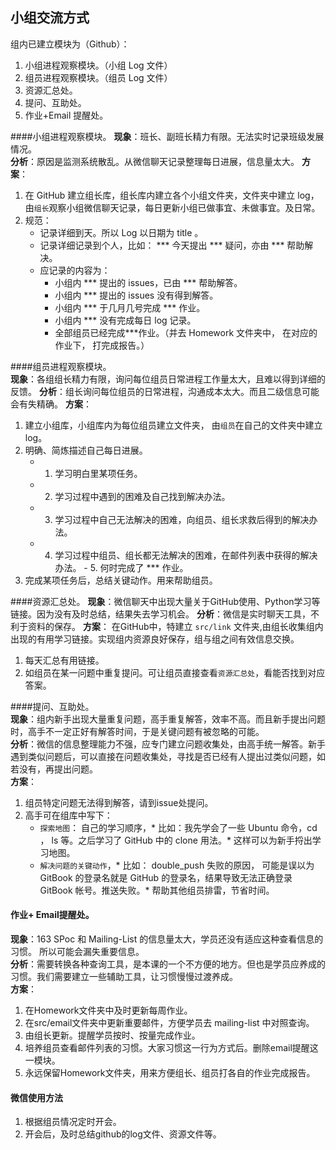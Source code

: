 ## 小组交流方式    

组内已建立模块为（Github）：  
1. 小组进程观察模块。（小组 Log 文件）  
2. 组员进程观察模块。（组员 Log 文件）  
3. 资源汇总处。  
4. 提问、互助处。  
5. 作业+Email 提醒处。  


####小组进程观察模块。
**现象**：班长、副班长精力有限。无法实时记录班级发展情况。  
**分析**：原因是监测系统散乱。从微信聊天记录整理每日进展，信息量太大。
**方案**：  
1. 在 GitHub 建立组长库，组长库内建立各个小组文件夹，文件夹中建立 log，由`组长`观察小组微信聊天记录，每日更新小组已做事宜、未做事宜。及日常。  
2. 规范：  
	- 记录详细到天。所以 Log 以日期为 title 。 
	- 记录详细记录到个人，比如： *** 今天提出 *** 疑问，亦由 *** 帮助解决。  
	- 应记录的内容为：
		- 小组内 *** 提出的 issues，已由 *** 帮助解答。   
		- 小组内 *** 提出的 issues 没有得到解答。  
		- 小组内 *** 于几月几号完成 *** 作业。  
		- 小组内 *** 没有完成每日 log 记录。  
		- 全部组员已经完成***作业。（并去 Homework 文件夹中， 在对应的作业下， 打完成报告。）		


####组员进程观察模块。  
**现象**：各组组长精力有限，询问每位组员日常进程工作量太大，且难以得到详细的反馈。
**分析**：组长询问每位组员的日常进程，沟通成本太大。而且二级信息可能会有失精确。
**方案**：

1. 建立小组库，小组库内为每位组员建立文件夹， 由`组员`在自己的文件夹中建立log。  
2. 明确、简炼描述自己每日进展。  
	- 1. 学习明白里某项任务。  
	- 2. 学习过程中遇到的困难及自己找到解决办法。 
	- 3. 学习过程中自己无法解决的困难，向组员、组长求救后得到的解决办法。  
	- 4. 学习过程中组员、组长都无法解决的困难，在邮件列表中获得的解决办法。   	- 5. 何时完成了 *** 作业。 
3. 完成某项任务后，总结关键动作。用来帮助组员。   

####资源汇总处。
**现象**：微信聊天中出现大量关于GitHub使用、Python学习等链接。因为没有及时总结，结果失去学习机会。 
**分析**：微信是实时聊天工具，不利于资料的保存。
**方案**：
在GitHub中，特建立 `src/link` 文件夹,由组长收集组内出现的有用学习链接。实现组内资源良好保存，组与组之间有效信息交换。
1. 每天汇总有用链接。  
2. 如组员在某一问题中重复提问。可让组员直接查看`资源汇总处`，看能否找到对应答案。  

####提问、互助处。  
**现象**：组内新手出现大量重复问题，高手重复解答，效率不高。而且新手提出问题时，高手不一定正好有解答时间，于是关键问题有被忽略的可能。   
**分析**：微信的信息整理能力不强，应专门建立问题收集处，由高手统一解答。新手遇到类似问题后，可以直接在问题收集处，寻找是否已经有人提出过类似问题，如若没有，再提出问题。  
**方案**：
1. 组员特定问题无法得到解答，请到issue处提问。  
2. 高手可在组库中写下：
	- `探索地图`： 自己的学习顺序，* 比如：我先学会了一些 Ubuntu 命令，cd ， ls 等。之后学习了 GitHub 中的 clone 用法。* 这样可以为新手捋出学习地图。  
	- `解决问题的关键动作`，* 比如： double_push 失败的原因， 可能是误以为 GitBook 的登录名就是 GitHub 的登录名，结果导致无法正确登录 GitBook 帐号。推送失败。* 帮助其他组员排雷，节省时间。  


#### 作业+ Email提醒处。 
**现象**：163 SPoc 和 Mailing-List 的信息量太大，学员还没有适应这种查看信息的习惯。 所以可能会漏失重要信息。  
**分析**：需要转换各种查询工具，是本课的一个不方便的地方。但也是学员应养成的习惯。我们需要建立一些辅助工具，让习惯慢慢过渡养成。  
**方案**：
1. 在Homework文件夹中及时更新每周作业。
2. 在src/email文件夹中更新重要邮件，方便学员去 mailing-list 中对照查询。 
3. 由组长更新。提醒学员按时、按量完成作业。  
4. 培养组员查看邮件列表的习惯。大家习惯这一行为方式后。删除email提醒这一模块。 
5. 永远保留Homework文件夹，用来方便组长、组员打各自的作业完成报告。     



#### 微信使用方法
1. 根据组员情况定时开会。   
2. 开会后，及时总结github的log文件、资源文件等。 



